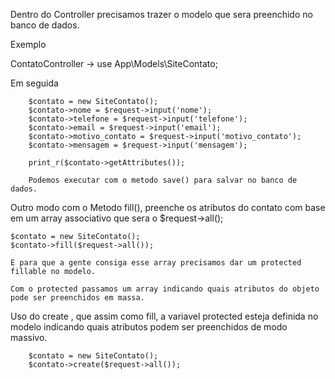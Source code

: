 Dentro do Controller precisamos trazer o modelo que sera preenchido no banco de dados.

Exemplo

ContatoController ->     use App\Models\SiteContato;


Em seguida

        $contato = new SiteContato();
        $contato->nome = $request->input('nome');
        $contato->telefone = $request->input('telefone');
        $contato->email = $request->input('email');
        $contato->motivo_contato = $request->input('motivo_contato');
        $contato->mensagem = $request->input('mensagem');

        print_r($contato->getAttributes());

        Podemos executar com o metodo save() para salvar no banco de dados.


Outro modo com o Metodo fill(), preenche os atributos do contato com base em um array associativo que sera o $request->all();

    $contato = new SiteContato();
    $contato->fill($request->all());

    E para que a gente consiga esse array precisamos dar um protected fillable no modelo.

    Com o protected passamos um array indicando quais atributos do objeto pode ser preenchidos em massa.


Uso do create , que assim como fill, a variavel protected esteja definida no modelo indicando quais atributos podem ser preenchidos de modo massivo.

        $contato = new SiteContato();
        $contato->create($request->all());